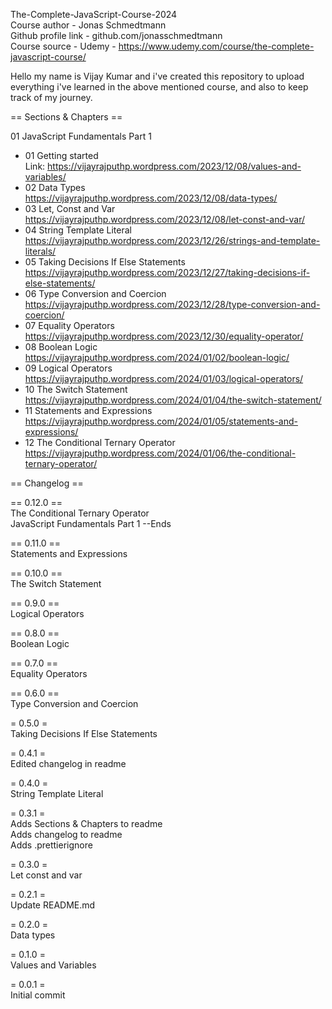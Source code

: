 The-Complete-JavaScript-Course-2024  
Course author - Jonas Schmedtmann  
Github profile link - github.com/jonasschmedtmann  
Course source - Udemy - https://www.udemy.com/course/the-complete-javascript-course/  
  
Hello my name is Vijay Kumar and i've created this repository to upload everything i've learned in the above mentioned course, and also to keep track of my journey.  
  
  
== Sections & Chapters ==  

01 JavaScript Fundamentals Part 1  
  
- 01 Getting started  
  Link: https://vijayrajputhp.wordpress.com/2023/12/08/values-and-variables/  
- 02 Data Types  
  https://vijayrajputhp.wordpress.com/2023/12/08/data-types/  
- 03 Let, Const and Var  
  https://vijayrajputhp.wordpress.com/2023/12/08/let-const-and-var/ 
- 04 String Template Literal  
  https://vijayrajputhp.wordpress.com/2023/12/26/strings-and-template-literals/   
- 05 Taking Decisions  If Else Statements  
  https://vijayrajputhp.wordpress.com/2023/12/27/taking-decisions-if-else-statements/   
- 06 Type Conversion and Coercion  
  https://vijayrajputhp.wordpress.com/2023/12/28/type-conversion-and-coercion/    
- 07 Equality Operators  
  https://vijayrajputhp.wordpress.com/2023/12/30/equality-operator/    
- 08 Boolean Logic  
  https://vijayrajputhp.wordpress.com/2024/01/02/boolean-logic/    
- 09 Logical Operators  
  https://vijayrajputhp.wordpress.com/2024/01/03/logical-operators/   
- 10 The Switch Statement  
  https://vijayrajputhp.wordpress.com/2024/01/04/the-switch-statement/  
- 11 Statements and Expressions  
  https://vijayrajputhp.wordpress.com/2024/01/05/statements-and-expressions/  
- 12 The Conditional Ternary Operator  
  https://vijayrajputhp.wordpress.com/2024/01/06/the-conditional-ternary-operator/  
  
  
  
  
  
== Changelog ==  
  
== 0.12.0 ==  
The Conditional Ternary Operator  
JavaScript Fundamentals Part 1 --Ends  
    
== 0.11.0 ==  
Statements and Expressions  
  
== 0.10.0 ==  
The Switch Statement  
  
== 0.9.0 ==  
Logical Operators  

== 0.8.0 ==  
Boolean Logic  
  
== 0.7.0 ==  
Equality Operators  
  
== 0.6.0 ==  
Type Conversion and Coercion  
  
= 0.5.0 =  
Taking Decisions  If Else Statements  
  
= 0.4.1 =  
Edited changelog in readme  
  
= 0.4.0 =  
String Template Literal  
  
= 0.3.1 =  
Adds Sections & Chapters to readme  
Adds changelog to readme  
Adds .prettierignore  
  
= 0.3.0 =  
Let const and var  
  
= 0.2.1 =  
Update README.md  
  
= 0.2.0 =  
Data types  
  
= 0.1.0 =  
Values and Variables  
  
= 0.0.1 =  
Initial commit  
  